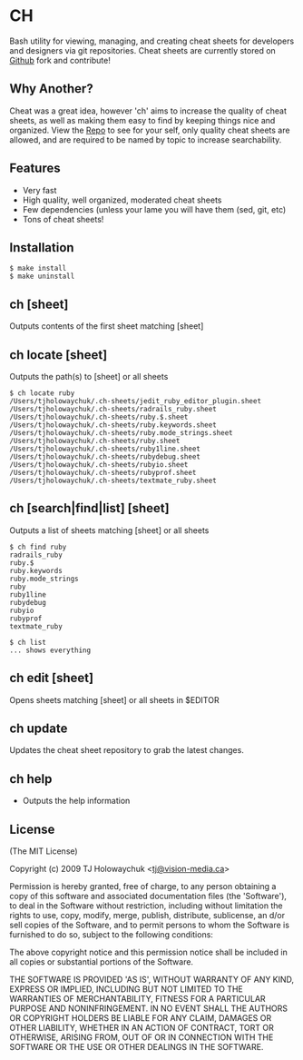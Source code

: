 
# CH

  Bash utility for viewing, managing, and creating cheat sheets for
  developers and designers via git repositories. Cheat sheets are 
  currently stored on [Github](http://github.com/visionmedia/ch-sheets)
  fork and contribute!
  
## Why Another?
  
  Cheat was a great idea, however 'ch' aims to increase the quality
  of cheat sheets, as well as making them easy to find by keeping
  things nice and organized. View the [Repo](http://github.com/visionmedia/ch-sheets)
  to see for your self, only quality cheat sheets are allowed, and 
  are required to be named by topic to increase searchability.
  
## Features

  * Very fast
  * High quality, well organized, moderated cheat sheets
  * Few dependencies (unless your lame you will have them (sed, git, etc)
  * Tons of cheat sheets!
  
## Installation

    $ make install
    $ make uninstall
    
## ch [sheet]

Outputs contents of the first sheet matching [sheet]
  
## ch locate [sheet]

Outputs the path(s) to [sheet] or all sheets
    
    $ ch locate ruby
    /Users/tjholowaychuk/.ch-sheets/jedit_ruby_editor_plugin.sheet
    /Users/tjholowaychuk/.ch-sheets/radrails_ruby.sheet
    /Users/tjholowaychuk/.ch-sheets/ruby.$.sheet
    /Users/tjholowaychuk/.ch-sheets/ruby.keywords.sheet
    /Users/tjholowaychuk/.ch-sheets/ruby.mode_strings.sheet
    /Users/tjholowaychuk/.ch-sheets/ruby.sheet
    /Users/tjholowaychuk/.ch-sheets/ruby1line.sheet
    /Users/tjholowaychuk/.ch-sheets/rubydebug.sheet
    /Users/tjholowaychuk/.ch-sheets/rubyio.sheet
    /Users/tjholowaychuk/.ch-sheets/rubyprof.sheet
    /Users/tjholowaychuk/.ch-sheets/textmate_ruby.sheet

## ch [search|find|list] [sheet]

Outputs a list of sheets matching [sheet] or all sheets

    $ ch find ruby
    radrails_ruby
    ruby.$
    ruby.keywords
    ruby.mode_strings
    ruby
    ruby1line
    rubydebug
    rubyio
    rubyprof
    textmate_ruby
    
    $ ch list
    ... shows everything
    
## ch edit [sheet]

Opens sheets matching [sheet] or all sheets in $EDITOR

## ch update

Updates the cheat sheet repository to grab the latest changes.
    
## ch help

  * Outputs the help information

## License

(The MIT License)

Copyright (c) 2009 TJ Holowaychuk &lt;tj@vision-media.ca&gt;

Permission is hereby granted, free of charge, to any person obtaining
a copy of this software and associated documentation files (the
'Software'), to deal in the Software without restriction, including
without limitation the rights to use, copy, modify, merge, publish,
distribute, sublicense, an d/or sell copies of the Software, and to
permit persons to whom the Software is furnished to do so, subject to
the following conditions:

The above copyright notice and this permission notice shall be
included in all copies or substantial portions of the Software.

THE SOFTWARE IS PROVIDED 'AS IS', WITHOUT WARRANTY OF ANY KIND,
EXPRESS OR IMPLIED, INCLUDING BUT NOT LIMITED TO THE WARRANTIES OF
MERCHANTABILITY, FITNESS FOR A PARTICULAR PURPOSE AND NONINFRINGEMENT.
IN NO EVENT SHALL THE AUTHORS OR COPYRIGHT HOLDERS BE LIABLE FOR ANY
CLAIM, DAMAGES OR OTHER LIABILITY, WHETHER IN AN ACTION OF CONTRACT,
TORT OR OTHERWISE, ARISING FROM, OUT OF OR IN CONNECTION WITH THE
SOFTWARE OR THE USE OR OTHER DEALINGS IN THE SOFTWARE.
